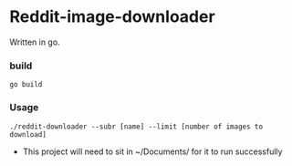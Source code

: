 # Reddit-image-downloader

Written in go.

### build

```
go build
```

### Usage

```
./reddit-downloader --subr [name] --limit [number of images to download]
```

* This project will need to sit in ~/Documents/ for it to run successfully 